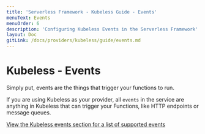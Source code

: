 ```yaml
---
title: 'Serverless Framework - Kubeless Guide - Events'
menuText: Events
menuOrder: 6
description: 'Configuring Kubeless Events in the Serverless Framework'
layout: Doc
gitLink: /docs/providers/kubeless/guide/events.md
---
```


# Kubeless - Events

Simply put, events are the things that trigger your functions to run.

If you are using Kubeless as your provider, all `events` in the service are anything in Kubeless that can trigger your Functions, like HTTP endpoints or message queues.

[View the Kubeless events section for a list of supported events](../../events)
